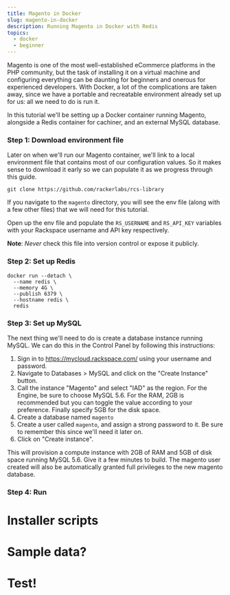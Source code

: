 ```yaml
---
title: Magento in Docker
slug: magento-in-docker
description: Running Magento in Docker with Redis
topics:
  - docker
  - beginner
---
```


Magento is one of the most well-established eCommerce platforms in the PHP
community, but the task of installing it on a virtual machine and configuring
everything can be daunting for beginners and onerous for experienced developers.
With Docker, a lot of the complications are taken away, since we have a
portable and recreatable environment already set up for us: all we need to do
is run it.

In this tutorial we'll be setting up a Docker container running Magento,
alongside a Redis container for cachiner, and an external MySQL database.

### Step 1: Download environment file

Later on when we'll run our Magento container, we'll link to a local environment
file that contains most of our configuration values. So it makes sense to
download it early so we can populate it as we progress through this guide.

```
git clone https://github.com/rackerlabs/rcs-library
```

If you navigate to the `magento` directory, you will see the env file
(along with a few other files) that we will need for this tutorial.

Open up the env file and populate the `RS_USERNAME` and `RS_API_KEY` variables
with your Rackspace username and API key respectively.

**Note**: *Never* check this file into version control or expose it publicly.

### Step 2: Set up Redis

```
docker run --detach \
  --name redis \
  --memory 4G \
  --publish 6379 \
  --hostname redis \
  redis
```

### Step 3: Set up MySQL

The next thing we'll need to do is create a database instance running MySQL. We can do this in the Control Panel by following this instructions:

1. Sign in to https://mycloud.rackspace.com/ using your username and password.
2. Navigate to Databases > MySQL and click on the "Create Instance" button.
3. Call the instance "Magento" and select "IAD" as the region. For the Engine,
be sure to choose MySQL 5.6. For the RAM, 2GB is recommended but you can toggle
the value according to your preference. Finally specify 5GB for the disk space.
4. Create a database named `magento`
5. Create a user called `magento`, and assign a strong password to it. Be sure
to remember this since we'll need it later on.
6. Click on "Create instance".

This will provision a compute instance with 2GB of RAM and 5GB of disk space
running MySQL 5.6. Give it a few minutes to build. The magento user created
will also be automatically granted full privileges to the new magento
database.

### Step 4: Run



# Installer scripts

# Sample data?

# Test!
